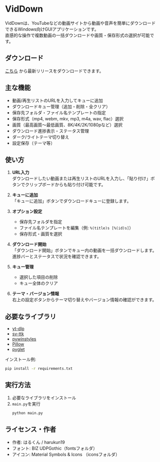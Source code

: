 # VidDown

VidDownは、YouTubeなどの動画サイトから動画や音声を簡単にダウンロードできるWindows向けGUIアプリケーションです。  
直感的な操作で複数動画の一括ダウンロードや画質・保存形式の選択が可能です。

## ダウンロード
[こちら](https://github.com/Hallkun19/VidDown/releases/latest) から最新リリースをダウンロードできます。

## 主な機能

- 動画/再生リストのURLを入力してキューに追加
- ダウンロードキュー管理（追加・削除・全クリア）
- 保存先フォルダ・ファイル名テンプレートの指定
- 保存形式（mp4, webm, mkv, mp3, m4a, wav, flac）選択
- 画質（最高画質～最低画質、8K/4K/2K/1080pなど）選択
- ダウンロード進捗表示・ステータス管理
- ダーク/ライトテーマ切り替え
- 設定保存（テーマ等）

## 使い方

1. **URL入力**  
	ダウンロードしたい動画または再生リストのURLを入力し、「貼り付け」ボタンでクリップボードからも貼り付け可能です。

2. **キューに追加**  
	「キューに追加」ボタンでダウンロードキューに登録します。

3. **オプション設定**  
	- 保存先フォルダを指定
	- ファイル名テンプレートを編集（例: `%(title)s [%(id)s]`）
	- 保存形式・画質を選択

4. **ダウンロード開始**  
	「ダウンロード開始」ボタンでキュー内の動画を一括ダウンロードします。進捗バーとステータスで状況を確認できます。

5. **キュー管理**  
	- 選択した項目の削除
	- キュー全体のクリア

6. **テーマ・バージョン情報**  
	右上の設定ボタンからテーマ切り替えやバージョン情報の確認ができます。

## 必要なライブラリ

- [yt-dlp](https://github.com/yt-dlp/yt-dlp)
- [sv-ttk](https://github.com/rdbende/Sun-Valley-ttk-theme)
- [pywinstyles](https://github.com/rossy/pywinstyles)
- [Pillow](https://python-pillow.org/)
- [pyglet](https://pyglet.readthedocs.io/)

インストール例:
```sh
pip install -r requirements.txt
```

## 実行方法

1. 必要なライブラリをインストール
2. `main.py`を実行
	```sh
	python main.py
	```

## ライセンス・作者

- 作者: はるくん / harukun19
- フォント: BIZ UDPGothic（fontsフォルダ）
- アイコン: Material Symbols & Icons （iconsフォルダ）
